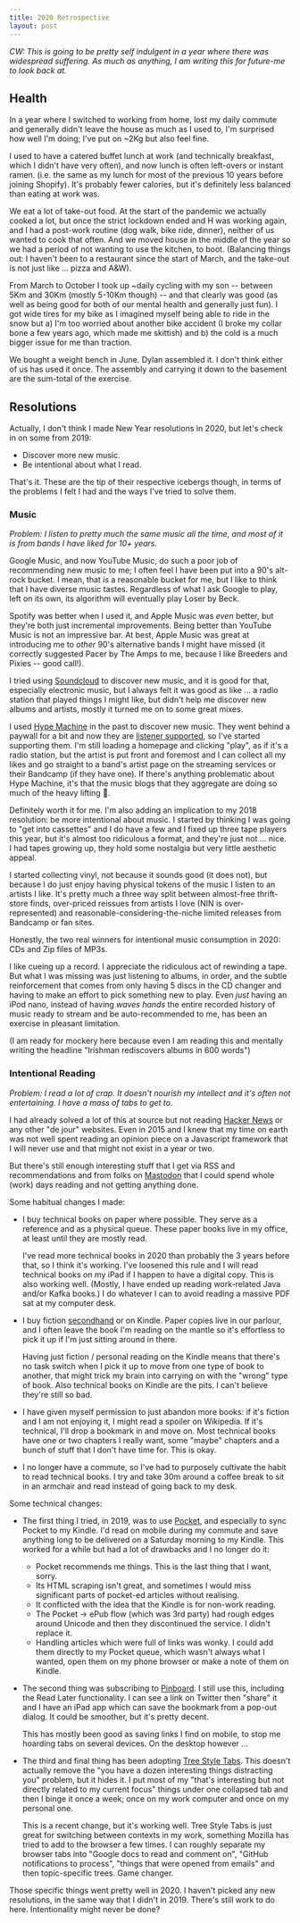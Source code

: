 ```yaml
---
title: 2020 Retrospective
layout: post
---
```


*CW: This is going to be pretty self indulgent in a year where there was widespread suffering. As much as anything, I am writing this for future-me to look back at.*

## Health

In a year where I switched to working from home, lost my daily commute and generally didn't leave the house as much as I used to, I'm surprised how well I'm doing; I've put on ~2Kg but also feel fine.

I used to have a catered buffet lunch at work (and technically breakfast, which I didn't have very often), and now lunch is often left-overs or instant ramen. (i.e. the same as my lunch for most of the previous 10 years before joining Shopify). It's probably fewer calories, but it's definitely less balanced than eating at work was.

We eat a lot of take-out food. At the start of the pandemic we actually cooked a lot, but once the strict lockdown ended and H was working again, and I had a post-work routine (dog walk, bike ride, dinner), neither of us wanted to cook that often. And we moved house in the middle of the year so we had a period of not wanting to use the kitchen, to boot. (Balancing things out: I haven't been to a restaurant since the start of March, and the take-out is not just like ... pizza and A&W).

From March to October I took up ~daily cycling with my son -- between 5Km and 30Km (mostly 5-10Km though) -- and that clearly was good (as well as being good for both of our mental health and generally just fun). I got wide tires for my bike as I imagined myself being able to ride in the snow but a) I'm too worried about another bike accident (I broke my collar bone a few years ago, which made me skittish) and b) the cold is a much bigger issue for me than traction.

We bought a weight bench in June. Dylan assembled it. I don't think either of us has used it once. The assembly and carrying it down to the basement are the sum-total of the exercise.

## Resolutions

Actually, I don't think I made New Year resolutions in 2020, but let's check in on some from 2019:

* Discover more new music.
* Be intentional about what I read.

That's it. These are the tip of their respective icebergs though, in terms of the problems I felt I had and the ways I've tried to solve them.

### Music

*Problem: I listen to pretty much the same music all the time, and most of it is from bands I have liked for 10+ years.*

Google Music, and now YouTube Music, do such a poor job of recommending new music to me; I often feel I have been put into a 90's alt-rock bucket. I mean, that _is_ a reasonable bucket for me, but I like to think that I have diverse music tastes.  Regardless of what I ask Google to play, left on its own, its algorithm will eventually play Loser by Beck.

Spotify was better when I used it, and Apple Music was _even_ better, but they're both just incremental improvements. Being better than YouTube Music is not an impressive bar. At best, Apple Music was great at introducing me to _other_ 90's alternative bands I might have missed (it correctly suggested Pacer by The Amps to me, because I like Breeders and Pixies -- good call!).

I tried using [Soundcloud][] to discover new music, and it is good for that, especially electronic music, but I always felt it was good as like ... a radio station that played things I might like, but didn't help me discover new albums and artists, mostly it turned me on to some great mixes.

[Soundcloud]: https://www.soundcloud.com/

I used [Hype Machine][hypem] in the past to discover new music. They went behind a paywall for a bit and now they are [listener supported][hypems], so I've started supporting them. I'm still loading a homepage and clicking "play", as if it's a radio station, but the artist is put front and foremost and I can collect all my likes and go straight to a band's artist page on the streaming services or their Bandcamp (if they have one). If there's anything problematic about Hype Machine, it's that the music blogs that they aggregate are doing so much of the heavy lifting 🤷.

[hypem]: https://hypem.com
[hypems]: https://hypem.com/support-us

Definitely worth it for me. I'm also adding an implication to my 2018 resolution: be more intentional about music. I started by thinking I was going to "get into cassettes" and I do have a few and I fixed up three tape players this year, but it's almost too ridiculous a format, and they're just not ... nice. I had tapes growing up, they hold some nostalgia but very little aesthetic appeal.

I started collecting vinyl, not because it sounds good (it does not), but because I do just enjoy having physical tokens of the music I listen to an artists I like. It's pretty much a three way split between almost-free thrift-store finds, over-priced reissues from artists I love (NIN is over-represented) and reasonable-considering-the-niche limited releases from Bandcamp or fan sites.

Honestly, the two real winners for intentional music consumption in 2020: CDs and Zip files of MP3s.

I like cueing up a record. I appreciate the ridiculous act of rewinding a tape. But what I was missing was just listening to albums, in order, and the subtle reinforcement that comes from only having 5 discs in the CD changer and having to make an effort to pick something new to play. Even _just_ having an iPod nano, instead of having _waves hands_ the entire recorded history of music ready to stream and be auto-recommended to me, has been an exercise in pleasant limitation.

(I am ready for mockery here because even I am reading this and mentally writing the headline "Irishman rediscovers albums in 600 words")

### Intentional Reading

*Problem: I read a lot of crap. It doesn't nourish my intellect and it's often not entertaining. I have a mass of tabs to get to.*

I had already solved a lot of this at source but not reading [Hacker News][hn] or any other "de jour" websites. Even in 2015 and I knew that my time on earth was not well spent reading an opinion piece on a Javascript framework that I will never use and that might not exist in a year or two.

[hn]: https://news.ycombinator.com/

But there's still enough interesting stuff that I get via RSS and recommendations and from folks on [Mastodon][m] that I could spend whole (work) days reading and not getting anything done.

[m]: https://tiny.tilde.website/

Some habitual changes I made:

* I buy technical books on paper where possible. They serve as a reference and as a physical queue. These paper books live in my office, at least until they are mostly read.

  I've read more technical books in 2020 than probably the 3 years before that, so I think it's working. I've loosened this rule and I will read technical books on my iPad if I happen to have a digital copy. This is also working well. (Mostly, I have ended up reading work-related Java and/or Kafka books.) I do whatever I can to avoid reading a massive PDF sat at my computer desk.

* I buy fiction [secondhand](https://www.abebooks.com/) or on Kindle. Paper copies live in our parlour, and I often leave the book I'm reading on the mantle so it's effortless to pick it up if I'm just sitting around in there.

  Having just fiction / personal reading on the Kindle means that there's no task switch when I pick it up to move from one type of book to another, that might trick my brain into carrying on with the "wrong" type of book. Also technical books on Kindle are the pits. I can't believe they're still so bad.

* I have given myself permission to just abandon more books: if it's fiction and I am not enjoying it, I might read a spoiler on Wikipedia. If it's technical, I'll drop a bookmark in and move on. Most technical books have one or two chapters I really want, some "maybe" chapters and a bunch of stuff that I don't have time for. This is okay.

* I no longer have a commute, so I've had to purposely cultivate the habit to read technical books. I try and take 30m around a coffee break to sit in an armchair and read instead of going back to my desk.

Some technical changes:

[Pocket]: https://getpocket.com/
[pb]: https://pinboard.in/u:insom

* The first thing I tried, in 2019, was to use [Pocket][], and especially to sync Pocket to my Kindle. I'd read on mobile during my commute and save anything long to be delivered on a Saturday morning to my Kindle. This worked for a while but had a lot of drawbacks and I no longer do it:

  * Pocket recommends me things. This is the last thing that I want, sorry.
  * Its HTML scraping isn't great, and sometimes I would miss significant parts of pocket-ed articles without realising.
  * It conflicted with the idea that the Kindle is for non-work reading.
  * The Pocket -> ePub flow (which was 3rd party) had rough edges around Unicode and then they discontinued the service. I didn't replace it.
  * Handling articles which were full of links was wonky. I could add them directly to my Pocket queue, which wasn't always what I wanted, open them on my phone browser or make a note of them on Kindle.

* The second thing was subscribing to [Pinboard][pb]. I still use this, including the Read Later functionality. I can see a link on Twitter then "share" it and I have an iPad app which can save the bookmark from a pop-out dialog. It could be smoother, but it's pretty decent.

  This has mostly been good as saving links I find on mobile, to stop me hoarding tabs on several devices. On the desktop however ...

* The third and final thing has been adopting [Tree Style Tabs][tst]. This doesn't actually remove the "you have a dozen interesting things distracting you" problem, but it hides it. I put most of my "that's interesting but not directly related to my current focus" things under one collapsed tab and then I binge it once a week; once on my work computer and once on my personal one.

  This is a recent change, but it's working well. Tree Style Tabs is just great for switching between contexts in my work, something Mozilla has tried to add to the browser a few times. I can roughly separate my browser tabs into "Google docs to read and comment on", "GitHub notifications to process", "things that were opened from emails" and then topic-specific trees. Game changer.

[tst]: https://addons.mozilla.org/en-US/firefox/addon/tree-style-tab/

Those specific things went pretty well in 2020. I haven't picked any new resolutions, in the same way that I didn't in 2019. There's still work to do here. Intentionality might never be done?

